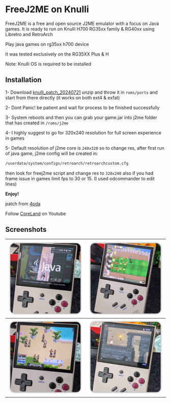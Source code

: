 # FreeJ2ME on Knulli
FreeJ2ME is a free and open source J2ME emulator with a focus on Java games. It is ready to run on Knulli H700 RG35xx family & RG40xx using Libretro and RetroArch

Play java games on rg35xx h700 device

It was tested exclusively on the RG35XX Plus & H

Note: Knulli OS is required to be installed
<!-- INSTALLATION -->
## Installation

1- Download [knulli_patch_20240721](https://github.com/erfan2255/FreeJ2ME-Knulli/releases) unzip and throw it in `roms/ports` and start from there directly (it works on both ext4 & exfat)

2- Dont Panic! be patient and wait for process to be finished successfully

3- System reboots and then you can grab your game.jar into j2me folder that has created in `/roms/j2me`

4- I highly suggest to go for 320x240 resolution for full screen experience in games

5- Default resolution of j2me core is `240x320` so to change res, after first run of java game, j2me config will be created in:
  ```sh
/userdata/system/configs/retroarch/retroarchcustom.cfg
  ```
 then look for freej2me script and change res to `320x240` also if you had frame issue in games limit fps to 30 or 15. (I used odcommander to edit lines)
 
<b> Enjoy! </b>

patch from [4pda](https://4pda.to/forum/index.php?showtopic=1079913&st=9580#entry131374113)

Follow [CoreLand](https://youtube.com/@coreland2) on Youtube
<!-- SCREENSHOTS -->
## Screenshots
| ![system menu](https://raw.githubusercontent.com/erfan2255/FreeJ2ME-Knulli/main/screenshots/menu.png) | ![plants vs zombie](https://raw.githubusercontent.com/erfan2255/FreeJ2ME-Knulli/main/screenshots/pvz.png) |
| -- | -- |
| ![gangstar rio](https://raw.githubusercontent.com/erfan2255/FreeJ2ME-Knulli/main/screenshots/gngr.png) | ![prince of persia classic](https://raw.githubusercontent.com/erfan2255/FreeJ2ME-Knulli/main/screenshots/pop.png) |
